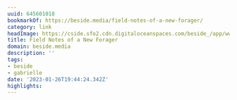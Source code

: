 ```yaml
---
uuid: 645601018
bookmarkOf: https://beside.media/field-notes-of-a-new-forager/
category: link
headImage: https://cside.sfo2.cdn.digitaloceanspaces.com/beside_/app/www/2020/06/emily_reed_thumbnail1.jpg
title: Field Notes of a New Forager
domain: beside.media
description: ''
tags:
- beside
- gabrielle
date: '2023-01-26T19:44:24.342Z'
highlights:
---
```



